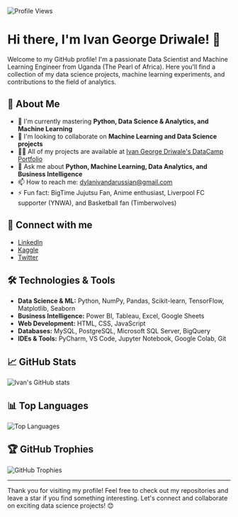 ![Profile Views](https://komarev.com/ghpvc/?username=dree-max&color=green)

# Hi there, I'm Ivan George Driwale! 👋

Welcome to my GitHub profile! I'm a passionate Data Scientist and Machine Learning Engineer from Uganda (The Pearl of Africa). Here you'll find a collection of my data science projects, machine learning experiments, and contributions to the field of analytics.

## 🚀 About Me

- 🌱 I'm currently mastering **Python, Data Science & Analytics, and Machine Learning**
- 👯 I'm looking to collaborate on **Machine Learning and Data Science projects**
- 👨‍💻 All of my projects are available at [Ivan George Driwale's DataCamp Portfolio](https://www.datacamp.com/portfolio/Driwale)
- 💬 Ask me about **Python, Machine Learning, Data Analytics, and Business Intelligence**
- 📫 How to reach me: [dylanivandarussian@gmail.com](mailto:dylanivandarussian@gmail.com)
- ⚡ Fun fact: BigTime Jujutsu Fan, Anime enthusiast, Liverpool FC supporter (YNWA), and Basketball fan (Timberwolves)

## 🤝 Connect with me

- [LinkedIn](https://www.linkedin.com/in/ivan-george-driwale/)
- [Kaggle](https://www.kaggle.com/ivandriwale)
- [Twitter](https://twitter.com/driwale_ivan)

## 🛠️ Technologies & Tools

- **Data Science & ML:** Python, NumPy, Pandas, Scikit-learn, TensorFlow, Matplotlib, Seaborn
- **Business Intelligence:** Power BI, Tableau, Excel, Google Sheets
- **Web Development:** HTML, CSS, JavaScript
- **Databases:** MySQL, PostgreSQL, Microsoft SQL Server, BigQuery
- **IDEs & Tools:** PyCharm, VS Code, Jupyter Notebook, Google Colab, Git

## 📈 GitHub Stats

![Ivan's GitHub stats](https://github-readme-stats.vercel.app/api?username=dree-max&show_icons=true&theme=radical)

## 📊 Top Languages

![Top Languages](https://github-readme-stats.vercel.app/api/top-langs/?username=dree-max&layout=compact&theme=radical)

## 🏆 GitHub Trophies

![GitHub Trophies](https://github-profile-trophy.vercel.app/?username=dree-max&theme=radical&row=1&column=7)

---

Thank you for visiting my profile! Feel free to check out my repositories and leave a star if you find something interesting. Let's connect and collaborate on exciting data science projects! 😊